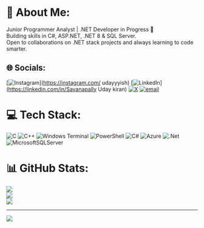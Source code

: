 # 💫 About Me:
Junior Programmer Analyst | .NET Developer in Progress 🚀<br>Building skills in C#, ASP.NET, .NET 8 & SQL Server.<br>Open to collaborations on .NET stack projects and always learning to code smarter.


## 🌐 Socials:
[![Instagram](https://img.shields.io/badge/Instagram-%23E4405F.svg?logo=Instagram&logoColor=white)](https://instagram.com/ udayyyish) [![LinkedIn](https://img.shields.io/badge/LinkedIn-%230077B5.svg?logo=linkedin&logoColor=white)](https://linkedin.com/in/Savanapally Uday kiran) [![X](https://img.shields.io/badge/X-black.svg?logo=X&logoColor=white)](https://x.com/udayyyish) [![email](https://img.shields.io/badge/Email-D14836?logo=gmail&logoColor=white)](mailto:s.udaykiran.uk@gmail.com) 

# 💻 Tech Stack:
![C](https://img.shields.io/badge/c-%2300599C.svg?style=for-the-badge&logo=c&logoColor=white) ![C++](https://img.shields.io/badge/c++-%2300599C.svg?style=for-the-badge&logo=c%2B%2B&logoColor=white) ![Windows Terminal](https://img.shields.io/badge/Windows%20Terminal-%234D4D4D.svg?style=for-the-badge&logo=windows-terminal&logoColor=white) ![PowerShell](https://img.shields.io/badge/PowerShell-%235391FE.svg?style=for-the-badge&logo=powershell&logoColor=white) ![C#](https://img.shields.io/badge/c%23-%23239120.svg?style=for-the-badge&logo=csharp&logoColor=white) ![Azure](https://img.shields.io/badge/azure-%230072C6.svg?style=for-the-badge&logo=microsoftazure&logoColor=white) ![.Net](https://img.shields.io/badge/.NET-5C2D91?style=for-the-badge&logo=.net&logoColor=white) ![MicrosoftSQLServer](https://img.shields.io/badge/Microsoft%20SQL%20Server-CC2927?style=for-the-badge&logo=microsoft%20sql%20server&logoColor=white)
# 📊 GitHub Stats:
![](https://github-readme-stats.vercel.app/api?username=udayyyishh&theme=dark&hide_border=false&include_all_commits=false&count_private=false)<br/>
![](https://nirzak-streak-stats.vercel.app/?user=udayyyishh&theme=dark&hide_border=false)<br/>
![](https://github-readme-stats.vercel.app/api/top-langs/?username=udayyyishh&theme=dark&hide_border=false&include_all_commits=false&count_private=false&layout=compact)

---
[![](https://visitcount.itsvg.in/api?id=udayyyishh&icon=0&color=0)](https://visitcount.itsvg.in)

<!-- Proudly created with GPRM ( https://gprm.itsvg.in ) -->
